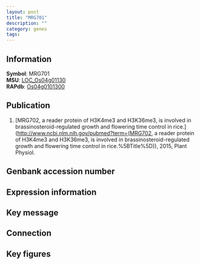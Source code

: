 ```yaml
---
layout: post
title: "MRG701"
description: ""
category: genes
tags: 
---
```


## Information
__Symbol__: MRG701  
__MSU__: [LOC_Os04g01130](http://rice.plantbiology.msu.edu/cgi-bin/ORF_infopage.cgi?orf=LOC_Os04g01130)  
__RAPdb__: [Os04g0101300](http://rapdb.dna.affrc.go.jp/viewer/gbrowse_details/irgsp1?name=Os04g0101300)  

## Publication
1. [MRG702, a reader protein of H3K4me3 and H3K36me3, is involved in brassinosteroid-regulated growth and flowering time control in rice.](http://www.ncbi.nlm.nih.gov/pubmed?term=(MRG702, a reader protein of H3K4me3 and H3K36me3, is involved in brassinosteroid-regulated growth and flowering time control in rice.%5BTitle%5D)), 2015, Plant Physiol.

## Genbank accession number

## Expression information

## Key message

## Connection

## Key figures


